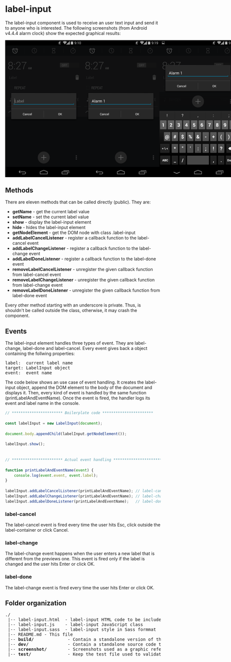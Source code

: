 # label-input
The label-input component is used to receive an user text input and
send it to anyone who is interested. The following screenshots (from Android v4.4.4 alarm clock) show the expected graphical results:

<div id="images-container" style="display: flex; flex-direction: row; align-items: center; justify-content: space-between">
    <img src="./screenshot/label-input-screenshot.png" alt="label-input screenshot" width=" 250px">
    <img src="./screenshot/label-input-named-screenshot.png" alt="label-input named screenshot" width=" 250px">
    <img src="./screenshot/label-input-named-keyboard-screenshot.png" alt="label-input named keyboard screenshot" width=" 250px">
</div>

## Methods
There are eleven methods that can be called directly (public). They are:
* **getName** - get the current label value
* **setName** - set the current label value
* **show** - display the label-input element
* **hide** - hides the label-input element
* **getNodeElement** - get the DOM node with class .label-input
* **addLabelCancelListener** - register a callback function to the label-cancel event
* **addLabelChangeListener** - register a callback function to the label-change event
* **addLabelDoneListener** - register a callback function to the label-done event
* **removeLabelCancelListener** - unregister the given callback function from label-cancel event
* **removeLabelChangeListener** - unregister the given callback function from label-change event
* **removeLabelDoneListener** - unregister the given callback function from label-done event

Every other method starting with an underscore is private. Thus, is shouldn't be called
outside the class, otherwise, it may crash the component.

## Events
The label-input element handles three types of event. They are label-change, label-done and label-cancel.
Every event gives back a object containing the follwing properties:<br>
<pre>
label:  current label name
target: LabelInput object
event:  event name
</pre>

The code below shows an use case of event handling. It creates the label-input object, append the DOM element to the body of the document and displays it. Then, every kind of event is handled by the same function (printLabelAndEventName). Once the event is fired,
the handler logs its event and label name in the console.
```javascript
// *********************** Boilerplate code ***********************

const labelInput = new LabelInput(document);

document.body.appendChild(labelInput.getNodeElement());

labelInput.show();


// *********************** Actual event handling ***********************

function printLabelAndEventName(event) {
    console.log(event.event, event.label);
}

labelInput.addLabelCancelListener(printLabelAndEventName); // label-cancel
labelInput.addLabelChangeListener(printLabelAndEventName); // label-change
labelInput.addLabelDoneListener(printLabelAndEventName);   // label-done
```

### label-cancel
The label-cancel event is fired every time the user hits Esc, click outside the
label-container or click Cancel.

### label-change
The label-change event happens when the user enters a new label that is different
from the previews one. This event is fired only if the label is changed and the user
hits Enter or click OK.

### label-done
The label-change event is fired every time the user hits Enter or click OK.

## Folder organization
<pre>
./
 |-- label-input.html  - label-input HTML code to be included in other projects
 |-- label-input.js    - label-input JavaScript class
 |-- label-input.sass  - label-input style in Sass formmat
 |-- README.md - This file
 |-- <b>build/</b>             - Contain a standalone version of this component
 |-- <b>dev/</b>               - Contain a standalone source code to run this component
 |-- <b>screenshot/</b>        - Screenshots used as a graphic reference when build this user interface
 |-- <b>test/</b>              - Keep the test file used to validate the label-input JavaScript class
</pre>